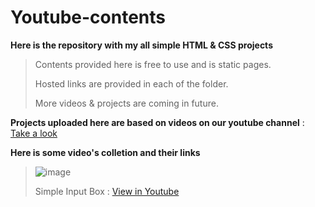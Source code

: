# Youtube-contents

**Here is the repository with my all simple HTML & CSS projects**

>Contents provided here is free to use and is static pages.
>
>Hosted links are provided in each of the folder.
>
>More videos & projects are coming in future.

**Projects uploaded here are based on videos on our youtube channel** : [Take a look](https://www.youtube.com/c/reminz)

**Here is some video's colletion and their links**

>![image](https://remindev.github.io/Youtube-contents/Simple-Input-Box/info/thump.png)
>
>Simple Input Box : [View in Youtube](https://www.youtube.com/watch?v=mSzQmrN650s)



